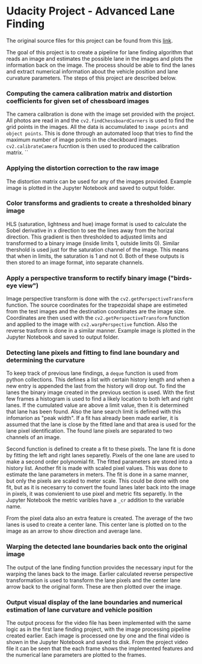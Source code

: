 # Udacity Project - Advanced Lane Finding
The original source files for this project can be found from this [link](https://github.com/udacity/CarND-Advanced-Lane-Lines).

The goal of this project is to create a pipeline for lane finding algorithm that reads an image and estimates the possible lane in the images and plots the information back on the image. The process should be able to find the lanes and extract numerical information about the vehicle position and lane curvature parameters. The steps of this project are described below.

### Computing the camera calibration matrix and distortion coefficients for given set of chessboard images
The camera calibration is done with the image set provided with the project. All photos are read in and the `cv2.findChessboardCorners` is used to find the grid points in the images. All the data is accumulated to `image points` and `object points`. This is done through an automated loop that tries to find the maximum number of image points in the checkboard images. `cv2.calibrateCamera` fucntion is then used to produced the calibration matrix.
``
### Applying the distortion correction to the raw image
The distortion matrix can be used for any of the images provided. Example image is plotted in the Jupyter Notebook and saved to output folder.

### Color transforms and gradients to create a thresholded binary image
HLS (saturation, lightness and hue) image format is used to calculate the Sobel derivative in x direction to see the lines away from the horizal direction. This gradient is then thresholded to adjusted limits and transformed to a binary image (inside limits 1, outside limits 0). Similar thershold is used just for the saturation channel of the image. This means that when in limits, the saturation is 1 and not 0. Both of these outputs is then stored to an image format, into separate channels.

### Apply a perspective transform to rectify binary image ("birds-eye view")
Image perspective transform is done with the `cv2.getPerspectiveTransform` function. The source coordinates for the trapezoidal shape are estimeted from the test images and the destination coordinates are the image size. Coordinates are then used with the `cv2.getPerspectiveTransform` function and applied to the image with `cv2.warpPerspective` function. Also the reverse trasform is done in a similar manner. Example image is plotted in the Jupyter Notebook and saved to output folder.

### Detecting lane pixels and fitting to find lane boundary and determining the curvature
To keep track of previous lane findings, a `deque` function is used from python collections. This defines a list with certain history length and when a new entry is appended the last from the history will drop out. To find the lanes the binary image created in the previous section is used. With the first few frames a histogram is used to find a likely location to both left and right lanes. If the cumulated value are above a limit value, then it is determined that lane has been found. Also the lane search limit is defined with this infomarion as "peak width". If a fit has already been made earlier, it is assumed that the lane is close by the fitted lane and that area is used for the lane pixel identification. The found lane pixels are separated to two channels of an image.  


Second function is defined to create a fit to these pixels. The lane fit is done by fitting the left and right lanes separetly. Pixels of the one lane are used to make a second order polynomial fit. The fitted parameters are stored into a history list. Another fit is made with scaled pixel values. This was done to estimate the lane parameters in meters. The fit is done in a same manner, but only the pixels are scaled to meter scale. This could be done with one fit, but as it is necesarry to convert the found lanes later back into the image in pixels, it was convienient to use pixel and metric fits separetly. In the Jupyter Notebook the metric varibles have a `_cr` addition to the variable name.

From the pixel data also an extra feature is created. The average of the two lanes is used to create a center lane. This center lane is plotted on to the image as an arrow to show direction and average lane.

### Warping the detected lane boundaries back onto the original image
The output of the lane finding function provides the necessary input for the warping the lanes back to the image. Earlier calculated reverse perspective transformation is used to transform the lane pixels and the center lane arrow back to the original form. These are then plotted over the image.

### Output visual display of the lane boundaries and numerical estimation of lane curvature and vehicle position
The output process for the video file has been implemented with the same logic as in the first lane finding project, with the image processing pipeline created earlier. Each image is processed one by one and the final video is shown in the Jupyter Notebook and saved to disk. From the project video file it can be seen that the each frame shows the implemented features and the numerical lane parameters are plotted to the frames.
